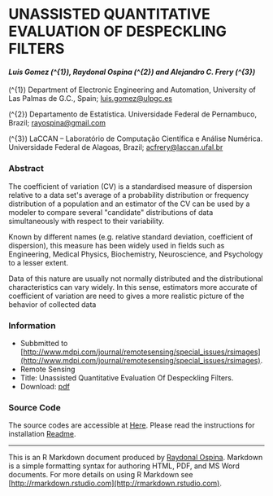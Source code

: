 <style type="text/css">.main-container { max-width: 940px; margin-left: auto; margin-right: auto; } code { color: inherit; background-color: rgba(0, 0, 0, 0.04); } img { max-width:100%; height: auto; } .tabbed-pane { padding-top: 12px; } button.code-folding-btn:focus { outline: none; }</style>

<div class="container-fluid main-container"><script>$(document).ready(function () { window.buildTabsets("TOC"); });</script>

<div class="fluid-row" id="header">

# UNASSISTED QUANTITATIVE EVALUATION OF DESPECKLING FILTERS

#### _Luis Gomez <span class="math inline">\(^{1}\)</span>, Raydonal Ospina <span class="math inline">\(^{2}\)</span> and Alejandro C. Frery <span class="math inline">\(^{3}\)</span>_

</div>

<span class="math inline">\(^{1}\)</span> Department of Electronic Engineering and Automation, University of Las Palmas de G.C., Spain; [luis.gomez@ulpgc.es](mailto:luis.gomez@ulpgc.es)

<span class="math inline">\(^{2}\)</span> Departamento de Estatística. Universidade Federal de Pernambuco, Brazil; [rayospina@gmail.com](mailto:rayospina@gmail.com)

<span class="math inline">\(^{3}\)</span> LaCCAN – Laboratório de Computação Científica e Análise Numérica. Universidade Federal de Alagoas, Brazil; [acfrery@laccan.ufal.br](mailto:acfrery@laccan.ufal.br)

<div id="abstract" class="section level3">

### Abstract

The coefficient of variation (CV) is a standardised measure of dispersion relative to a data set's average  of a probability distribution or frequency distribution of a population and an estimator of the CV  can be used  by a  modeler to compare several "candidate"  distributions of data simultaneously with respect to their variability.

Known by different names (e.g. relative standard deviation, coefficient of dispersion), this measure has been widely used in fields such as Engineering, Medical Physics, Biochemistry, Neuroscience, and Psychology to a lesser extent. 

Data of this nature are usually not normally distributed and the distributional characteristics  can vary widely. In this sense, estimators more accurate of coefficient of variation  are need to gives a more realistic picture of the behavior of collected data

</div>

<div id="information" class="section level3">

### Information

*   Subbmitted to [http://www.mdpi.com/journal/remotesensing/special_issues/rsimages](http://www.mdpi.com/journal/remotesensing/special_issues/rsimages).
*   Remote Sensing
*   Title: Unassisted Quantitative Evaluation Of Despeckling Filters.
*   Download: [pdf](https://github.com/Raydonal/UNASSISTED/blob/master/Docs/LGomezROspinaACFrery_SubmittedRemoteSensing.pdf)

</div>

<div id="source-code" class="section level3">

### Source Code

The source codes are accessible at [Here](https://github.com/Raydonal/UNASSISTED/blob/master/Detect_Structure_Matlab.7z). Please read the instructions for installation [Readme](https://github.com/Raydonal/UNASSISTED/blob/master/Installation_Use_Test_README.txt).

* * *

This is an R Markdown document produced by [Raydonal Ospina](mailto:raydonal@de.ufpe.br). Markdown is a simple formatting syntax for authoring HTML, PDF, and MS Word documents. For more details on using R Markdown see [http://rmarkdown.rstudio.com](http://rmarkdown.rstudio.com).

</div>

</div>

<script>// add bootstrap table styles to pandoc tables function bootstrapStylePandocTables() { $('tr.header').parent('thead').parent('table').addClass('table table-condensed'); } $(document).ready(function () { bootstrapStylePandocTables(); });</script> <script>(function () { var script = document.createElement("script"); script.type = "text/javascript"; script.src = "https://cdn.mathjax.org/mathjax/latest/MathJax.js?config=TeX-AMS-MML_HTMLorMML"; document.getElementsByTagName("head")[0].appendChild(script); })();</script>